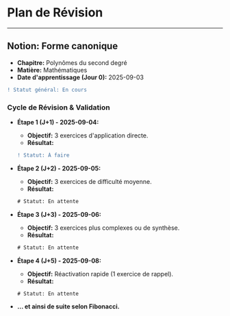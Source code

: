 # Plan de Révision

---

## Notion: Forme canonique
- **Chapitre:** Polynômes du second degré
- **Matière:** Mathématiques
- **Date d'apprentissage (Jour 0):** 2025-09-03

```diff
! Statut général: En cours
```

### Cycle de Révision & Validation

- **Étape 1 (J+1) - 2025-09-04:**
    - **Objectif:** 3 exercices d'application directe.
    - **Résultat:**
    ```diff
    ! Statut: À faire
    ```

- **Étape 2 (J+2) - 2025-09-05:**
    - **Objectif:** 3 exercices de difficulté moyenne.
    - **Résultat:**
    ```diff
    # Statut: En attente
    ```

- **Étape 3 (J+3) - 2025-09-06:**
    - **Objectif:** 3 exercices plus complexes ou de synthèse.
    - **Résultat:**
    ```diff
    # Statut: En attente
    ```

- **Étape 4 (J+5) - 2025-09-08:**
    - **Objectif:** Réactivation rapide (1 exercice de rappel).
    - **Résultat:**
    ```diff
    # Statut: En attente
    ```

- **... et ainsi de suite selon Fibonacci.**
